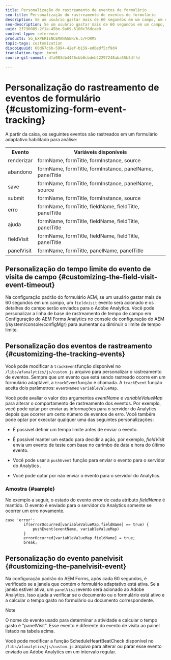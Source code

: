 ```yaml
---
title: Personalização do rastreamento de eventos de formulário
seo-title: Personalização do rastreamento de eventos de formulário
description: Se um usuário gastar mais de 60 segundos em um campo, um evento de visita de campo será acionado e os detalhes do campo serão enviados para o Adobe SiteCatalyst.
seo-description: Se um usuário gastar mais de 60 segundos em um campo, um evento de visita de campo será acionado e os detalhes do campo serão enviados para o Adobe SiteCatalyst.
uuid: 2f790085-2f1a-45be-9a69-6100c76dcae0
content-type: reference
products: SG_EXPERIENCEMANAGER/6.5/FORMS
topic-tags: customization
discoiquuid: 60d67c6b-5994-42ef-b159-ed6edf5cf9d4
translation-type: tm+mt
source-git-commit: dfa983db4446cbb0cbdeb42297248aba55b3dffd

---
```



# Personalização do rastreamento de eventos de formulário {#customizing-form-event-tracking}

A partir da caixa, os seguintes eventos são rastreados em um formulário adaptativo habilitado para análise:

<table>
 <tbody>
  <tr>
   <th>Evento</th>
   <th>Variáveis disponíveis</th>
  </tr>
  <tr>
   <td>renderizar</td>
   <td>formName, formTitle, formInstance, source</td>
  </tr>
  <tr>
   <td>abandono</td>
   <td>formName, formTitle, formInstance, panelName, panelTitle</td>
  </tr>
  <tr>
   <td>save</td>
   <td>formName, formTitle, formInstance, panelName, source</td>
  </tr>
  <tr>
   <td>submit</td>
   <td>formName, formTitle, formInstance, source</td>
  </tr>
  <tr>
   <td>erro</td>
   <td>formName, formTitle, fieldName, fieldTitle, panelTitle</td>
  </tr>
  <tr>
   <td>ajuda</td>
   <td>formName, formTitle, fieldName, fieldTitle, panelTitle</td>
  </tr>
  <tr>
   <td>fieldVisit</td>
   <td>formName, formTitle, fieldName, fieldTitle, panelTitle<br /> </td>
  </tr>
  <tr>
   <td>panelVisit</td>
   <td>formName, formTitle, panelName, panelTitle</td>
  </tr>
 </tbody>
</table>

## Personalização do tempo limite do evento de visita de campo {#customizing-the-field-visit-event-timeout}

Na configuração padrão do formulário AEM, se um usuário gastar mais de 60 segundos em um campo, um `fieldvisit` evento será acionado e os detalhes do campo serão enviados para o Adobe Analytics. Você pode personalizar a linha de base de rastreamento de tempo de campo em Configuração do AEM Forms Analytics no console de configuração do AEM (/system/console/configMgr) para aumentar ou diminuir o limite de tempo limite.

## Personalização dos eventos de rastreamento {#customizing-the-tracking-events}

Você pode modificar a `trackEvent`função disponível no `/libs/afanalytics/js/custom.js` arquivo para personalizar o rastreamento de eventos. Sempre que um evento que está sendo rastreado ocorre em um formulário adaptável, a `trackEvent`função é chamada. A `trackEvent` função aceita dois parâmetros: `eventName`e `variableValueMap`.

Você pode avaliar o valor dos argumentos *eventName* e *variableValueMap* para alterar o comportamento de rastreamento dos eventos. Por exemplo, você pode optar por enviar as informações para o servidor do Analytics depois que ocorrer um certo número de eventos de erro. Você também pode optar por executar qualquer uma das seguintes personalizações:

* É possível definir um tempo limite antes de enviar o evento.
* É possível manter um estado para decidir a ação, por exemplo, *fieldVisit* envia um evento de teste com base no carimbo de data e hora do último evento.
* Você pode usar a `pushEvent` função para enviar o evento para o servidor do Analytics *.*

* Você pode optar por não enviar o evento para o servidor do Analytics.

### Amostra {#sample}

No exemplo a seguir, o estado do evento *error* de cada atributo *fieldName* é mantido. O evento é enviado para o servidor do Analytics somente se ocorrer um erro novamente.

```
case 'error':
        if(errorOccurred[variableValueMap.fieldName] == true) {
            pushEvent(eventName, variableValueMap)
        }
        errorOccurred[variableValueMap.fieldName] = true;
        break;
```

## Personalização do evento panelvisit {#customizing-the-panelvisit-event}

Na configuração padrão do AEM Forms, após cada 60 segundos, é verificado se a janela que contém o formulário adaptativo está ativa. Se a janela estiver ativa, um `panelVisit`evento será acionado ao Adobe Analytics. Isso ajuda a verificar se o documento ou o formulário está ativo e a calcular o tempo gasto no formulário ou documento correspondente.

>[!NOTE]
>
>O nome do evento usado para determinar a atividade e calcular o tempo gasto é &quot;panelVisit&quot;. Esse evento é diferente do evento de visita ao painel listado na tabela acima.

Você pode modificar a função ScheduleHeartBeatCheck disponível no `/libs/afanalytics/js/custom.js` arquivo para alterar ou parar esse evento enviado ao Adobe Analytics em um intervalo regular.
